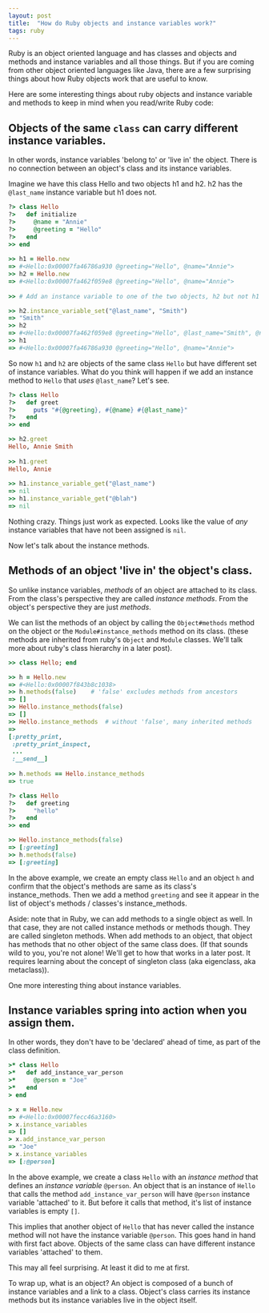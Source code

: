 ```yaml
---
layout: post
title:  "How do Ruby objects and instance variables work?"
tags: ruby
---
```


Ruby is an object oriented language and has classes and objects and methods and instance variables and all those things. But if you are coming from other object oriented languages like Java, there are a few surprising things about how Ruby objects work that are useful to know. 

Here are some interesting things about ruby objects and instance variable and methods to keep in mind when you read/write Ruby code:

## Objects of the same `class` can carry different instance variables. 

In other words, instance variables 'belong to' or 'live in' the object. There is no connection between an object's class and its instance variables.

Imagine we have this class Hello and two objects h1 and h2. h2 has the `@last_name` instance variable but h1 does not.

```ruby
?> class Hello
?>   def initialize
?>     @name = "Annie"
?>     @greeting = "Hello"
?>   end
>> end
 
>> h1 = Hello.new
=> #<Hello:0x00007fa46786a930 @greeting="Hello", @name="Annie">
>> h2 = Hello.new
=> #<Hello:0x00007fa462f059e8 @greeting="Hello", @name="Annie">
 
>> # Add an instance variable to one of the two objects, h2 but not h1

>> h2.instance_variable_set("@last_name", "Smith")
=> "Smith"
>> h2
=> #<Hello:0x00007fa462f059e8 @greeting="Hello", @last_name="Smith", @name="Annie">
>> h1
=> #<Hello:0x00007fa46786a930 @greeting="Hello", @name="Annie">
``` 

So now `h1` and `h2` are objects of the same class `Hello` but have different set of instance variables. What do you think will happen if we add an instance method to `Hello` that *uses* `@last_name`? Let's see.

```ruby
?> class Hello
?>   def greet
?>     puts "#{@greeting}, #{@name} #{@last_name}"
?>   end
>> end

>> h2.greet
Hello, Annie Smith
                                
>> h1.greet
Hello, Annie 
                                
>> h1.instance_variable_get("@last_name")
=> nil
>> h1.instance_variable_get("@blah")
=> nil
```

Nothing crazy. Things just work as expected. Looks like the value of *any* instance variables that have not been assigned is `nil`.

Now let's talk about the instance methods.

## Methods of an object 'live in' the object's class.

So unlike instance variables, *methods* of an object are attached to its class. From the class's perspective they are called *instance methods*. From the object's perspective they are just *methods*. 

We can list the methods of an object by calling the `Object#methods` method on the object or the `Module#instance_methods` method on its class. (these methods are inherited from ruby's `Object` and `Module` classes. We'll talk more about ruby's class hierarchy in a later post).

```ruby
>> class Hello; end

>> h = Hello.new
=> #<Hello:0x00007f843b8c1038>
>> h.methods(false)    # 'false' excludes methods from ancestors
=> []
>> Hello.instance_methods(false)
=> []
>> Hello.instance_methods  # without 'false', many inherited methods
=> 
[:pretty_print,                              
 :pretty_print_inspect,
 ...
 :__send__]
 
>> h.methods == Hello.instance_methods
=> true

?> class Hello
?>   def greeting
?>     "hello"
?>   end
>> end

>> Hello.instance_methods(false)
=> [:greeting]
>> h.methods(false)
=> [:greeting]

```

In the above example, we create an empty class `Hello` and an object `h` and confirm that the object's methods are same as its class's instance_methods. Then we add a method `greeting` and see it appear in the list of object's methods / classes's instance_methods.

Aside: note that in Ruby, we can add methods to a single object as well. In that case, they are not called instance methods or methods though. They are called singleton methods. When add methods to an object, that object has methods that no other object of the same class does. (If that sounds wild to you, you're not alone! We'll get to how that works in a later post. It requires learning about the concept of singleton class (aka eigenclass, aka metaclass)).

One more interesting thing about instance variables.

## Instance variables spring into action when you assign them.

In other words, they don't have to be 'declared' ahead of time, as part of the class definition.

```ruby
>* class Hello
>*   def add_instance_var_person
>*     @person = "Joe"
>*   end
> end

> x = Hello.new
=> #<Hello:0x00007fecc46a3160>
> x.instance_variables
=> []
> x.add_instance_var_person
=> "Joe"
> x.instance_variables
=> [:@person]
```

In the above example, we create a class `Hello` with an *instance method* that defines an *instance variable* `@person`. An object that is an instance of `Hello` that calls the method `add_instance_var_person` will have `@person` instance variable 'attached' to it. But before it calls that method, it's list of instance variables is empty `[]`. 

This implies that another object of `Hello` that has never called the instance method will not have the instance variable `@person`. This goes hand in hand with first fact above. Objects of the same class can have different instance variables 'attached' to them.  

This may all feel surprising. At least it did to me at first.

To wrap up, what is an object? An object is composed of a bunch of instance variables and a link to a class. Object's class carries its instance methods but its instance variables live in the object itself.